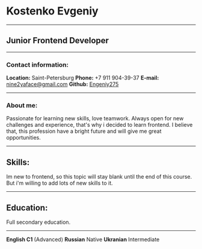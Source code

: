 # Kostenko Evgeniy
******
## Junior Frontend Developer
******
### Contact information:

**Location:** Saint-Petersburg
**Phone:** +7 911 904-39-37
**E-mail:** nine2yaface@gmail.com
**Github:** [Engeniy275](https://github.com/Engeniy275)
******
### About me:
Passionate for learning new skills, love teamwork. Always open for new challenges and experience, that's why i decided to learn frontend. I believe that, this profession have a bright future and will give me great opportunities.
******
## Skills:
Im new to frontend, so this topic will stay blank until the end of this course. But i'm willing to add lots of new skills to it. 
******
## Education:
Full secondary education.
******

**English C1** (Advanced)
**Russian** Native
**Ukranian** Intermediate
